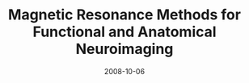 ---
title: "Magnetic Resonance Methods for Functional and Anatomical Neuroimaging"
project_id: 
date: 2008-10-06
conference_id: ""
presenters:
   - peter_bandettini
summary: "<p>Obesity Workshop</p>"
file: /assets/presentations/T229.ppt
filename: T229.ppt
layout: presentation
---